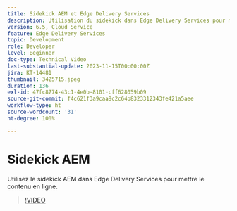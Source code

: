 ```yaml
---
title: Sidekick AEM et Edge Delivery Services
description: Utilisation du sidekick dans Edge Delivery Services pour mettre le contenu en ligne.
version: 6.5, Cloud Service
feature: Edge Delivery Services
topic: Development
role: Developer
level: Beginner
doc-type: Technical Video
last-substantial-update: 2023-11-15T00:00:00Z
jira: KT-14481
thumbnail: 3425715.jpeg
duration: 136
exl-id: 47fc8774-43c1-4e0b-8101-cff628059b09
source-git-commit: f4c621f3a9caa8c2c64b8323312343fe421a5aee
workflow-type: ht
source-wordcount: '31'
ht-degree: 100%

---
```


# Sidekick AEM

Utilisez le sidekick AEM dans Edge Delivery Services pour mettre le contenu en ligne.

>[!VIDEO](https://video.tv.adobe.com/v/3425715/?learn=on)
